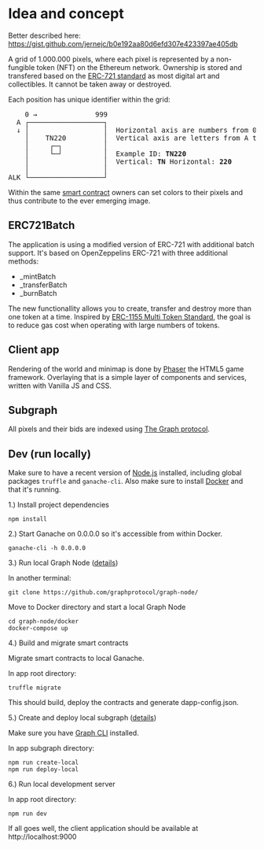 # Idea and concept

Better described here:
<a href="https://gist.github.com/jernejc/b0e192aa80d6efd307e423397ae405db" target="_blank">https://gist.github.com/jernejc/b0e192aa80d6efd307e423397ae405db</a>

A grid of 1.000.000 pixels, where each pixel is represented by a non-fungible token (NFT) on the Ethereum network. Ownership is stored and transfered based on the <a href="https://eips.ethereum.org/EIPS/eip-721" target="_blank">ERC-721 standard</a> as most digital art and collectibles. It cannot be taken away or destroyed. 

Each position has unique identifier within the grid:

<pre>
    0 →              999
  A ┌──────────────────┐  
  ↓ │                  │  Horizontal axis are numbers from 0 to 999.
    │    TN220         │  Vertical axis are letters from A to ALK.
    │     ┌─┐          │  
    │     └─┘          │  Example ID: <b>TN220</b>
    │                  │  Vertical: <b>TN</b> Horizontal: <b>220</b>
    │                  │  
ALK └──────────────────┘ 
</pre>

Within the same <a href="https://en.wikipedia.org/wiki/Smart_contract" target="_blank">smart contract</a> owners can set colors to their pixels and thus contribute to the ever emerging image.

## ERC721Batch

The application is using a modified version of ERC-721 with additional batch support. It's based on OpenZeppelins ERC-721 with three additional methods:

- _mintBatch
- _transferBatch
- _burnBatch

The new functionallity allows you to create, transfer and destroy more than one token at a time. Inspired by <a href="https://eips.ethereum.org/EIPS/eip-1155" target="_blank">ERC-1155 Multi Token Standard</a>, the goal is to reduce gas cost when operating with large numbers of tokens.

## Client app

Rendering of the world and minimap is done by <a href="https://phaser.io/" target="_blank">Phaser</a> the HTML5 game framework. Overlaying that is a simple layer of components and services, written with Vanilla JS and CSS.

## Subgraph

All pixels and their bids are indexed using <a href="https://thegraph.com/" target="_blank">The Graph protocol</a>.

## Dev (run locally)

Make sure to have a recent version of <a href="https://nodejs.org/en/" target="_blank">Node.js</a> installed, including global packages `truffle` and `ganache-cli`. Also make sure to install <a href="https://www.docker.com/" target="_blank">Docker</a> and that it's running.

1.) Install project dependencies

```
npm install
```

2.) Start Ganache on 0.0.0.0 so it's accessible from within Docker.

```
ganache-cli -h 0.0.0.0
```

3.) Run local Graph Node (<a href="https://thegraph.com/docs/quick-start#2.-run-a-local-graph-node" target="_blank">details</a>)

In another terminal:
```
git clone https://github.com/graphprotocol/graph-node/
```
Move to Docker directory and start a local Graph Node
```
cd graph-node/docker
docker-compose up
```

4.) Build and migrate smart contracts 

Migrate smart contracts to local Ganache.

In app root directory:
```
truffle migrate
```
This should build, deploy the contracts and generate dapp-config.json.

5.) Create and deploy local subgraph (<a href="https://thegraph.com/docs/quick-start#5.-deploy-the-subgraph-to-the-local-graph-node" target="_blank">details</a>)

Make sure you have <a href="https://github.com/graphprotocol/graph-cli" target="_blank">Graph CLI</a> installed.

In app subgraph directory:
```
npm run create-local
npm run deploy-local
```

6.) Run local development server

In app root directory:
```
npm run dev
```

If all goes well, the client application should be available at http://localhost:9000
